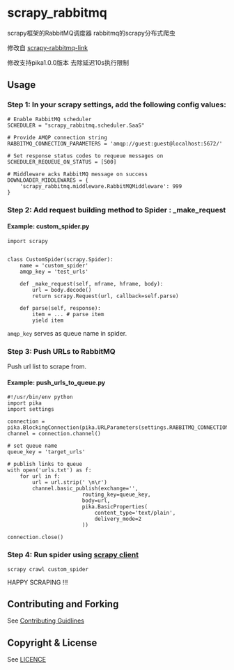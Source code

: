# scrapy_rabbitmq
scrapy框架的RabbitMQ调度器
rabbitmq的scrapy分布式爬虫

修改自 [scrapy-rabbitmq-link](https://raw.githubusercontent.com/mbriliauskas/scrapy-rabbitmq-link)

修改支持pika1.0.0版本
去除延迟10s执行限制
## Usage

### Step 1: In your scrapy settings, add the following config values:

```
# Enable RabbitMQ scheduler
SCHEDULER = "scrapy_rabbitmq.scheduler.SaaS"

# Provide AMQP connection string
RABBITMQ_CONNECTION_PARAMETERS = 'amqp://guest:guest@localhost:5672/'

# Set response status codes to requeue messages on
SCHEDULER_REQUEUE_ON_STATUS = [500]

# Middleware acks RabbitMQ message on success
DOWNLOADER_MIDDLEWARES = {
    'scrapy_rabbitmq.middleware.RabbitMQMiddleware': 999
}

```

### Step 2: Add request building method to Spider : _make_request

#### Example: custom_spider.py



```
import scrapy


class CustomSpider(scrapy.Spider):
    name = 'custom_spider'    
    amqp_key = 'test_urls'

    def _make_request(self, mframe, hframe, body):
        url = body.decode()
        return scrapy.Request(url, callback=self.parse)

    def parse(self, response):
        item = ... # parse item
        yield item

``` 

`amqp_key` serves as queue name in spider.


### Step 3: Push URLs to RabbitMQ

Push url list to scrape from.

#### Example: push_urls_to_queue.py

```
#!/usr/bin/env python
import pika
import settings

connection = pika.BlockingConnection(pika.URLParameters(settings.RABBITMQ_CONNECTION_PARAMETERS))
channel = connection.channel()

# set queue name
queue_key = 'target_urls'

# publish links to queue
with open('urls.txt') as f:
    for url in f:
        url = url.strip(' \n\r')
        channel.basic_publish(exchange='',
                        routing_key=queue_key,
                        body=url,
                        pika.BasicProperties(
                            content_type='text/plain',
                            delivery_mode=2
                        ))

connection.close()

```


### Step 4: Run spider using [scrapy client](http://doc.scrapy.org/en/1.0/topics/shell.html)

```
scrapy crawl custom_spider
```

HAPPY SCRAPING !!!


## Contributing and Forking

See [Contributing Guidlines](CONTRIBUTING.MD)


## Copyright & License

See [LICENCE](LICENCE)
